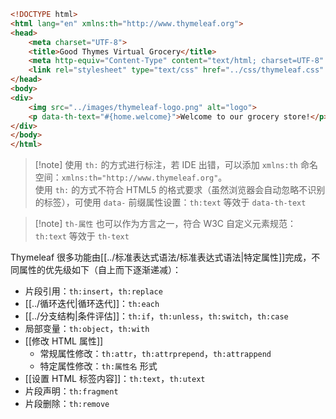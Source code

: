 ```html
<!DOCTYPE html>
<html lang="en" xmlns:th="http://www.thymeleaf.org">
<head>
    <meta charset="UTF-8">
    <title>Good Thymes Virtual Grocery</title>
    <meta http-equiv="Content-Type" content="text/html; charset=UTF-8" />
    <link rel="stylesheet" type="text/css" href="../css/thymeleaf.css" data-th-href="@{/css/thymeleaf.css}" />
</head>
<body>
<div>
    <img src="../images/thymeleaf-logo.png" alt="logo">
    <p data-th-text="#{home.welcome}">Welcome to our grocery store!</p>
</div>
</body>
</html>
```

> [!note] 使用 `th:` 的方式进行标注，若 IDE 出错，可以添加 `xmlns:th` 命名空间：`xmlns:th="http://www.thymeleaf.org"`。  
> 使用 `th:` 的方式不符合 HTML5 的格式要求（虽然浏览器会自动忽略不识别的标签），可使用 `data-` 前缀属性设置：`th:text` 等效于 `data-th-text`

> [!note] `th-属性` 也可以作为方言之一，符合 W3C 自定义元素规范：`th:text` 等效于 `th-text`

Thymeleaf 很多功能由[[../标准表达式语法/标准表达式语法|特定属性]]完成，不同属性的优先级如下（自上而下逐渐递减）：

* 片段引用：`th:insert`，`th:replace`
* [[../循环迭代|循环迭代]]：`th:each`
* [[../分支结构|条件评估]]：`th:if`，`th:unless`，`th:switch`，`th:case`
* 局部变量：`th:object`，`th:with`
* [[修改 HTML 属性]]
    * 常规属性修改：`th:attr`，`th:attrprepend`，`th:attrappend`
    * 特定属性修改：`th:属性名` 形式
* [[设置 HTML 标签内容]]：`th:text`，`th:utext`
* 片段声明：`th:fragment`
* 片段删除：`th:remove`
